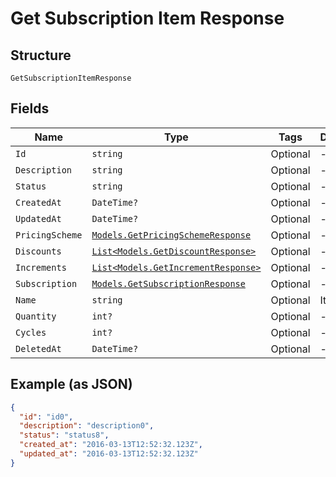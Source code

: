 
# Get Subscription Item Response

## Structure

`GetSubscriptionItemResponse`

## Fields

| Name | Type | Tags | Description |
|  --- | --- | --- | --- |
| `Id` | `string` | Optional | - |
| `Description` | `string` | Optional | - |
| `Status` | `string` | Optional | - |
| `CreatedAt` | `DateTime?` | Optional | - |
| `UpdatedAt` | `DateTime?` | Optional | - |
| `PricingScheme` | [`Models.GetPricingSchemeResponse`](../../doc/models/get-pricing-scheme-response.md) | Optional | - |
| `Discounts` | [`List<Models.GetDiscountResponse>`](../../doc/models/get-discount-response.md) | Optional | - |
| `Increments` | [`List<Models.GetIncrementResponse>`](../../doc/models/get-increment-response.md) | Optional | - |
| `Subscription` | [`Models.GetSubscriptionResponse`](../../doc/models/get-subscription-response.md) | Optional | - |
| `Name` | `string` | Optional | Item name |
| `Quantity` | `int?` | Optional | - |
| `Cycles` | `int?` | Optional | - |
| `DeletedAt` | `DateTime?` | Optional | - |

## Example (as JSON)

```json
{
  "id": "id0",
  "description": "description0",
  "status": "status8",
  "created_at": "2016-03-13T12:52:32.123Z",
  "updated_at": "2016-03-13T12:52:32.123Z"
}
```

